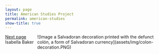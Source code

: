 ```yaml
---
layout: page
title: American Studies Project
permalink: american-studies
show-title: true
---
```


<span style="float: right; width: 400px;">
![Image a Salvadoran decoration printed with the defunct colón, a form of Salvadoran currency](assets/img/colon-decoration.PNG)
</span>

[Next page](subtitle.html)
Isabella Baker
